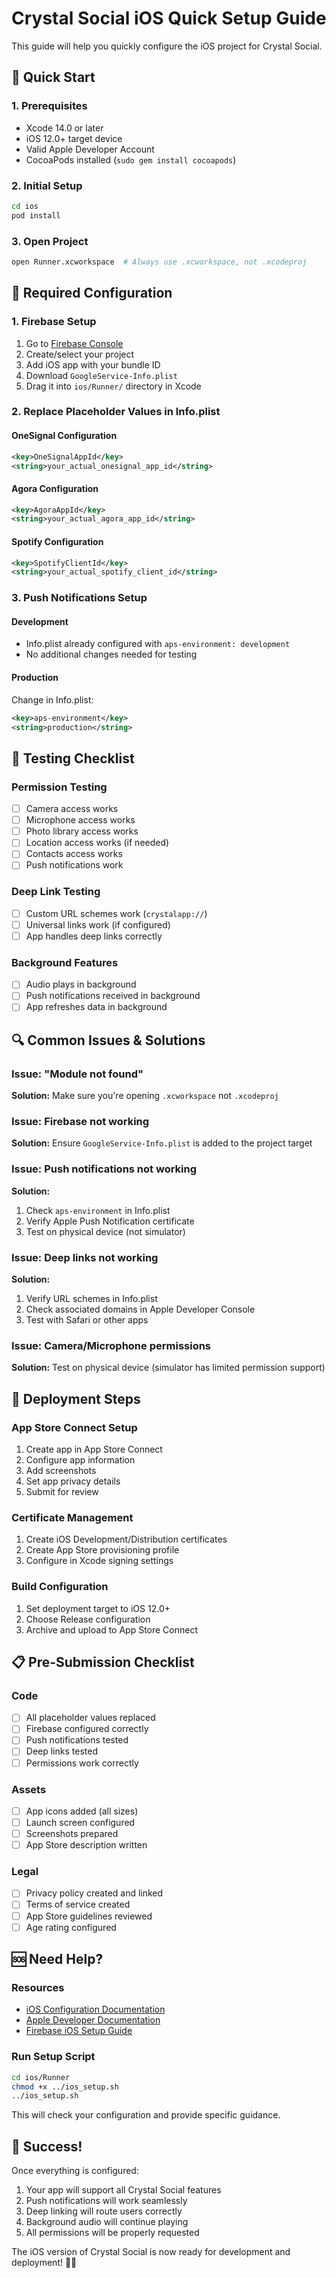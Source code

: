 # Crystal Social iOS Quick Setup Guide

This guide will help you quickly configure the iOS project for Crystal Social.

## 🚀 Quick Start

### 1. Prerequisites
- Xcode 14.0 or later
- iOS 12.0+ target device
- Valid Apple Developer Account
- CocoaPods installed (`sudo gem install cocoapods`)

### 2. Initial Setup
```bash
cd ios
pod install
```

### 3. Open Project
```bash
open Runner.xcworkspace  # Always use .xcworkspace, not .xcodeproj
```

## 🔧 Required Configuration

### 1. Firebase Setup
1. Go to [Firebase Console](https://console.firebase.google.com)
2. Create/select your project
3. Add iOS app with your bundle ID
4. Download `GoogleService-Info.plist`
5. Drag it into `ios/Runner/` directory in Xcode

### 2. Replace Placeholder Values in Info.plist

#### OneSignal Configuration
```xml
<key>OneSignalAppId</key>
<string>your_actual_onesignal_app_id</string>
```

#### Agora Configuration
```xml
<key>AgoraAppId</key>
<string>your_actual_agora_app_id</string>
```

#### Spotify Configuration
```xml
<key>SpotifyClientId</key>
<string>your_actual_spotify_client_id</string>
```

### 3. Push Notifications Setup

#### Development
- Info.plist already configured with `aps-environment: development`
- No additional changes needed for testing

#### Production
Change in Info.plist:
```xml
<key>aps-environment</key>
<string>production</string>
```

## 📱 Testing Checklist

### Permission Testing
- [ ] Camera access works
- [ ] Microphone access works
- [ ] Photo library access works
- [ ] Location access works (if needed)
- [ ] Contacts access works
- [ ] Push notifications work

### Deep Link Testing
- [ ] Custom URL schemes work (`crystalapp://`)
- [ ] Universal links work (if configured)
- [ ] App handles deep links correctly

### Background Features
- [ ] Audio plays in background
- [ ] Push notifications received in background
- [ ] App refreshes data in background

## 🔍 Common Issues & Solutions

### Issue: "Module not found"
**Solution:** Make sure you're opening `.xcworkspace` not `.xcodeproj`

### Issue: Firebase not working
**Solution:** Ensure `GoogleService-Info.plist` is added to the project target

### Issue: Push notifications not working
**Solution:** 
1. Check `aps-environment` in Info.plist
2. Verify Apple Push Notification certificate
3. Test on physical device (not simulator)

### Issue: Deep links not working
**Solution:** 
1. Verify URL schemes in Info.plist
2. Check associated domains in Apple Developer Console
3. Test with Safari or other apps

### Issue: Camera/Microphone permissions
**Solution:** Test on physical device (simulator has limited permission support)

## 🎯 Deployment Steps

### App Store Connect Setup
1. Create app in App Store Connect
2. Configure app information
3. Add screenshots
4. Set app privacy details
5. Submit for review

### Certificate Management
1. Create iOS Development/Distribution certificates
2. Create App Store provisioning profile
3. Configure in Xcode signing settings

### Build Configuration
1. Set deployment target to iOS 12.0+
2. Choose Release configuration
3. Archive and upload to App Store Connect

## 📋 Pre-Submission Checklist

### Code
- [ ] All placeholder values replaced
- [ ] Firebase configured correctly
- [ ] Push notifications tested
- [ ] Deep links tested
- [ ] Permissions work correctly

### Assets
- [ ] App icons added (all sizes)
- [ ] Launch screen configured
- [ ] Screenshots prepared
- [ ] App Store description written

### Legal
- [ ] Privacy policy created and linked
- [ ] Terms of service created
- [ ] App Store guidelines reviewed
- [ ] Age rating configured

## 🆘 Need Help?

### Resources
- [iOS Configuration Documentation](IOS_CONFIGURATION.md)
- [Apple Developer Documentation](https://developer.apple.com/documentation/)
- [Firebase iOS Setup Guide](https://firebase.google.com/docs/ios/setup)

### Run Setup Script
```bash
cd ios/Runner
chmod +x ../ios_setup.sh
../ios_setup.sh
```

This will check your configuration and provide specific guidance.

## 🎉 Success!

Once everything is configured:
1. Your app will support all Crystal Social features
2. Push notifications will work seamlessly  
3. Deep linking will route users correctly
4. Background audio will continue playing
5. All permissions will be properly requested

The iOS version of Crystal Social is now ready for development and deployment! 🚀✨
